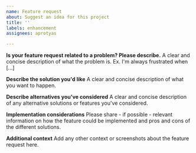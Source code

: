 ```yaml
---
name: Feature request
about: Suggest an idea for this project
title: ''
labels: enhancement
assignees: aprotyas

---
```


**Is your feature request related to a problem? Please describe.**
A clear and concise description of what the problem is. Ex. I'm always frustrated when [...]

**Describe the solution you'd like**
A clear and concise description of what you want to happen.

**Describe alternatives you've considered**
A clear and concise description of any alternative solutions or features you've considered.

**Implementation considerations**
Please share - if possible - relevant information on how the feature could be implemented and pros and cons of the different solutions.

**Additional context**
Add any other context or screenshots about the feature request here.
